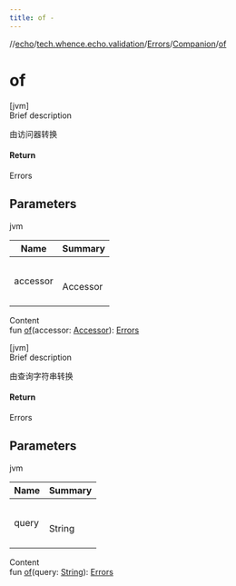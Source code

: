 ```yaml
---
title: of -
---
```

//[echo](../../../index.md)/[tech.whence.echo.validation](../../index.md)/[Errors](../index.md)/[Companion](index.md)/[of](of.md)



# of  
[jvm]  
Brief description  


由访问器转换



#### Return  


Errors



## Parameters  
  
jvm  
  
|  Name|  Summary| 
|---|---|
| accessor| <br><br>Accessor<br><br>
  
  
Content  
fun [of](of.md)(accessor: [Accessor](../../../tech.whence.echo.container.accessor/-accessor/index.md)): [Errors](../index.md)  


[jvm]  
Brief description  


由查询字符串转换



#### Return  


Errors



## Parameters  
  
jvm  
  
|  Name|  Summary| 
|---|---|
| query| <br><br>String<br><br>
  
  
Content  
fun [of](of.md)(query: [String](https://kotlinlang.org/api/latest/jvm/stdlib/kotlin/-string/index.html)): [Errors](../index.md)  



